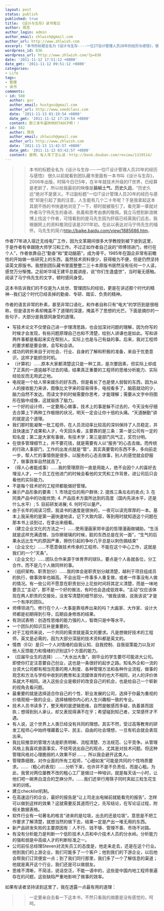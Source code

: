 ```yaml
---
layout: post
status: publish
published: true
title: 《设计与生存》读书笔记
author: 周亮
author_login: admin
author_email: zhlwish@gmail.com
author_url: http://www.zhlwish.com
excerpt: "本书的标题全名为《设计与生存----一位IT设计管理人员20年的经历与感悟》，很久以前就看到团队藏书里面有一本书叫《设计与生存》，2006年出版，时隔今日已5年，在半年就技术升级的IT世界，已经算是老龄了，所以给我最初的映像是装帧土气、历史久远，“历史久远”绝对不是褒义。不过副标题“一位IT设计管理人员20年的经历与感悟”却是引起了我的注意，人生能有几个二十年呢？于是我拿起这本其貌不扬的书快速地浏览了一下，顿时就被吸引了。看完第一章就对作者马宁伟先生的奋进、执着和思考由衷的敬佩。我立马想到新浪微博上找这个作者，可惜看到的是马先生因为肝癌已经离我们远去，我根据网上的资料推测应该是2011年初。在此以表达对马宁伟先生的缅怀。"
wordpress_id: 836
wordpress_url: http://www.zhlwish.com/?p=836
date: '2011-11-12 17:51:12 +0800'
date_gmt: '2011-11-12 09:51:12 +0800'
categories:
- Life
tags:
- 管理
- 读书
comments:
- id: 580
  author: gxc
  author_email: hustgxc@gmail.com
  author_url: http://www.seedclass.com
  date: '2011-11-13 01:19:54 +0800'
  date_gmt: '2011-11-12 17:19:54 +0800'
  content: 那三本牛逼哄哄的TAOCP啊！！
- id: 582
  author: 周亮
  author_email: zhlwish@gmail.com
  author_url: http://www.zhlwish.com
  date: '2011-11-13 11:42:57 +0800'
  date_gmt: '2011-11-13 03:42:57 +0800'
  content: 是啊，有人写了怎么读：http://book.douban.com/review/1319514/
---
```


>> 本书的标题全名为《设计与生存----一位IT设计管理人员20年的经历与感悟》
很久以前就看到团队藏书里面有一本书叫《设计与生存》，2006年出版，时隔今日已5年，在半年就技术升级的IT世界，已经算是老龄了，所以给我最初的映像是**装帧土气、历史久远**，“历史久远”绝对不是褒义。不过副标题“一位IT设计管理人员20年的经历与感悟”却是引起了我的注意，人生能有几个二十年呢？于是我拿起这本其貌不扬的书快速地浏览了一下，顿时就被吸引了。看完第一章就对作者马宁伟先生的奋进、执着和思考由衷的敬佩。我立马想到新浪微博上找这个作者，可惜看到的是马先生因为肝癌已经离我们远去，我根据网上的资料推测应该是2011年初。在此以表达对马宁伟先生的缅怀。马先生的简介<a href="http://baike.baidu.com/view/1885686.htm">http://baike.baidu.com/view/1885686.htm</a>。

作者77年进入宿迁无线电厂工作，因为文革期间很多大学教授到被下放到这里，于是作者有幸跟随大师学习和工作。不过正如作者自己说的“师傅领进门，修行在个人”，作者依靠自己“勤奋”和“爱动脑筋”，成为骨干。1985年在国企非常有前瞻性的开始做一些研究上的东西，虽然技术资料很少，获得极为不便，但是仍然坚持读英文原版书。我想到团队藏书里面整整二三十本原版书居然没有任何一个人读，感觉万分惭愧。之前听华域王建平总裁讲座，说“你们生逢盛世”，当时毫无感触。阅读了马宁伟先生的文字，顿时感同身受。

这本书告诉我们的不仅是为人处世、管理团队的经验，更是在讲述那个时代的精神--我们这个时代已经丢掉的勤奋、专研、踏实、负责的精神。

作者的语言非常的朴素，甚至非常口语化，和作者自称只有“电大”的学历到是很相称，但是语言朴素却掩盖不了道理的深邃，掩盖不了思想的光芒。下面是摘抄的一些句子，大部分是我感同身受的道理。

* 写技术论文不仅使自己进一步理清思路，也会加深对问题的理解，因为你写的时候才会发现，有些问题原理自己也和不清楚，给别人讲课也是如此。写和讲两件事都是看起来实在帮别人，实际上也是与己有益的事。后来，我对工程师的要求都是要会做，会写和会讲。
* 成功的转折来自于对社会、行业、自身的了解和积极的准备，来自于忧患意识，这样才能抓住时机。
* （计算机）……原本大家都清楚这只是一种工具，是次要因素，但实际上却成了正真的一道逾越不过去的墙，结果真正重要的工程师的思维分析能力、实际经验反而无用武之地。
* 电视是一个给人带来娱乐的好东西，但是看长了也是使人弱智的东西，因为从人的接收能力来讲，图像比文字来的容易得多，电视看多了，脑筋就动的少，脑力自然不发达。而读文字的时候需要你思考，才能理解；需要从文字中将图形在脑中成像，这就锻炼了脑力。
* 一个好的设计师，一定要用心做事，技术上的事是躲不过去的，今天没有仔细去合算上下两种工作极限的状况，明天一定会让你十倍的头痛。“天道酬勤”讲的就是这个道理。
* 我们那时能凝聚一批工程师，在人员流动率比较高的深圳保持了人员稳定，并且快速出了成果和人才，今天回头看，主要靠的是三条：第一是公司有一定的知名度；第二是大家有事做，有技术学；第三是部门风气正，奖罚分明。
* 在很多管理细节上，并不要花钱，就是需要有人以“服务”的心态去做。而传统的行政人事部门，工作的出发点就是“管”，其实真要管的东西不多，多向前走一步，帮人忙的事情倒是很多，以服务的心态去做事，别人的感觉就会舒服了，做事效率自然就高了。
* （得人心者能成事）……我的管理原则一直是用能人，绝不会因个人的喜好去埋没人才，一个员工在他进门的时候会看他的文凭和工作背景，进公司后只会看他的实际能力。
* 不是每个技术好的工程师都能做好管理。
* 展示产品形象的要素：1. 市场定位的用户群体; 2. 提炼三条左右的卖点; 3. 在同类产品中的功能优势; 4. 产品技术方面所达到的高度（国内先进水平，还是什么水平）; 5. 目前研发进展; 6. 何时可以量产。
* 由于长年的阅读习惯，我读书的速度是很快的，一夜可以读完厚厚的一本。基本上我采用的是第一遍快速地读，记下大致内容，等到用时就知道这个问题在那本书上谈到过，在拿出来细看。
* （建立企业文化的方法之一）……使用漫画家郑辛遥的哲理漫画做辅助，“生活就是这样充满遗憾，当你擦玻璃的时候，脏的东西总是在另一面”，“生气的后果永远比生气的原因严重，擦伤引起的争吵几乎总是以刺伤搞结束”
* （企业文化）……不愿意做技术传承的工程师，不能在这个中心工作，这就是我们的一个“天条”。
* （企业文化）……团队合作来源于体育界的球队，要点是个人各就各位，分工合作，而不是几个人做同样的事。
* （组织架构、职责划分）……我的体会是职责划分越清楚，越利于项目组成员的执行，做事效率也越高。不会出现一件事多人重复做，或者一件事没有人做的情况。有一些公司不愿意在职责划分上花些时间将其定义清楚，而是一味地要员工“主动”，那不是一个好的做法，有时也会造成低效率。“主动”仅应该体现在两人职责的交接处，没发写清楚的细节部分。“做我该做，说我该说”才是一个有序的团队。
* 师傅领进门，修行在个人--大事是靠培养出来的吗？大画家、大作家、设计大师都是初期得到引导，后期自身修炼的结果。
* 有测试表明：创造性思维的能力强的人，智商只是中等水平。
* 一个团队的知识互补是重要的。
* 对于工程师来说，一个共同的需求就是英文的要求。凡是想做好技术的工程师，英文是必需的，因为大部分深层的技术资料都是英文的。
* 情商（EQ）是只一个人对情绪的自我认知、自我控制、自我驱策能力以及对他人反馈能力和情绪的识别这5个方面的能力。
* （应届毕业生的选择）……“大水出大鱼”，刚毕业的学生要尽可能进大公司。即使你打定注意要自己创业，这也是一条很好的起步之路。知名外企和一流的台资大公司都有相当完善的用人制度、各种管理方法和各种作业流程，做事的观念和方法与学校中收到的教育和主流媒体宣传的也大不相同，对人的评价体系就大不相同。进入这些企业是极好的改变自己的机会，也是给自己一个崭新的视角去看问题。
* 最重要的就是选择适合你自己的个性、职业发展的公司，选择于你最为重视的价值观相一致的企业，选择植根你内心的人生兴趣相一致的专业。
* 技术人员书读多了，整天用的是逻辑思维，自然是敏感而多疑，执着甚而固执；想得到别人承认，却又表现得满不在乎；希望碰到知己者，又常感怀才不遇。
* 有人说，这个世界上人类已经没有共同的理想。其实不然，受过高等教育的研发工程师心中始终埋藏着公平、民主、自由的社会理想，一旦有机会就会表现出来。
* 我比较推崇的管理方法是职责明晰、流程清楚、方法规范、公平竞争。从管理风格上我喜欢直面事实，不绕弯说出自己的观点，尤其是对技术问题。但这种管理风格对心理脆弱的人效果不好……，所以我会避开这类人。
* 管理靠细致，对作业面的所有工程师，“心细如发”可能是共同的个性特质要求。……（粗心的表现）……分析下来，也许并不是不负责任，而是心粗。为此，我曾对两位屡教不改的粗心工厂是做过一种培训，就是每天话一小时，让他们吧一碗黑白混合的芝麻分开。……我们还举行用筷子同时夹起三粒生花生米的训练。
* 建立checklist机制。
* 在高速运行的企业，最好的报告是“让上司走出电梯前就能看完的报告”。怎样可以做到这样的效果？这就需要反其道而行之，先写结论，在写论证过程，附相关数据表格。
* 软件行业有一句著名的格言“进来的是垃圾，出去的还是垃圾”。意思是不把工作要求了解清楚，就想当然的做下去，结果一定是产出一堆无用的东西。
* 新产品研发失败的主要原因有：人不行、钱不够、管理不善、市场不对路。
* 有没有分析能力是判断一个低阶技术人员和中介技术人员的分水岭。分析能力的强和弱是中高级人才的判断标准之一。
* 公司前任总经理Steven对流失员工的态度是，他走来走去，还是在这个行业。他到我们的上游企业，我们可能多了一个客户；他到我们的下游企业，以后他会帮我们订货便宜一点；到了我们同行那里，我们多了一个了解信息的渠道；他就是离开这个行业，我们还是可以做朋友。
* 思维不清晰，不简洁，说话空泛，不能一语中的，这些是中国内地工程师普遍存在的问题，这些缺陷严重地影响了做事的效率。

如果有读者坚持读到这里了，我在透露一点最有用的道理：

>> 一定要亲自去看一下这本书，不然只看我的摘要是没有感觉的，呵呵。
